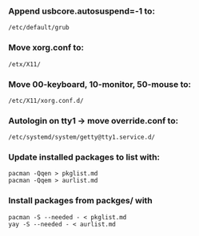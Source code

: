 ### Append usbcore.autosuspend=-1 to:
`/etc/default/grub`
### Move xorg.conf to:
`/etx/X11/`
### Move 00-keyboard, 10-monitor, 50-mouse to:
`/etc/X11/xorg.conf.d/`
### Autologin on tty1 -> move override.conf to:
`/etc/systemd/system/getty@tty1.service.d/`
### Update installed packages to list with:
`pacman -Qqen > pkglist.md`<br/>
`pacman -Qqem > aurlist.md`
### Install packages from packges/ with
`pacman -S --needed - < pkglist.md`<br/>
`yay -S --needed - < aurlist.md`
